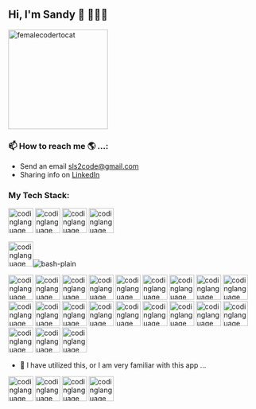 
## Hi, I'm Sandy 👋 👩🏾‍💻
<img src="https://github.com/slsmi894/slsmi894/assets/83996619/1f446ca1-b5b4-4cc9-a8f4-8abb0e1bc994" alt="femalecodertocat" width="200" height="200">

### 📫 How to reach me 🌎 ...:
- Send an email [sls2code@gmail.com](sls2code@gmail.com)
- Sharing info on [LinkedIn](https://www.linkedin.com/in/sandrasmithdev1548/)

### My Tech Stack:
<img src="https://github.com/slsmi894/slsmi894/assets/83996619/f996c96c-1346-42fc-a0dd-5ec21b26ebd0" alt="codinglanguage" width="50" height="50">

<img src="https://github.com/slsmi894/slsmi894/assets/83996619/101f76f3-36c2-4411-a63e-f24bd897997b" alt="codinglanguage" width="50" height="50">

<img src="https://github.com/slsmi894/slsmi894/assets/83996619/be1feddc-89c5-4b04-b324-03f2339d7807" alt="codinglanguage" width="50" height="50">

<img src="https://github.com/slsmi894/slsmi894/assets/83996619/da8f1a38-af8f-4467-8a6f-6794e440ddaa" alt="codinglanguage" width="50" height="50">

<img src="https://github.com/slsmi894/slsmi894/assets/83996619/95c5e5f0-12a6-4a15-9db2-b406137186f2" alt="codinglanguage" width="50" height="50">![bash-plain]()


<img src="https://cdn.jsdelivr.net/gh/devicons/devicon@v2.15.1/devicon.min.css" alt="codinglanguage" width="50" height="50">

<img src="https://cdn.jsdelivr.net/gh/devicons/devicon@v2.15.1/devicon.min.css" alt="codinglanguage" width="50" height="50">

<img src="https://cdn.jsdelivr.net/gh/devicons/devicon@v2.15.1/devicon.min.css" alt="codinglanguage" width="50" height="50">

<img src="https://cdn.jsdelivr.net/gh/devicons/devicon@v2.15.1/devicon.min.css" alt="codinglanguage" width="50" height="50">

<img src="https://cdn.jsdelivr.net/gh/devicons/devicon@v2.15.1/devicon.min.css" alt="codinglanguage" width="50" height="50">

<img src="https://cdn.jsdelivr.net/gh/devicons/devicon@v2.15.1/devicon.min.css" alt="codinglanguage" width="50" height="50">

<img src="https://cdn.jsdelivr.net/gh/devicons/devicon@v2.15.1/devicon.min.css" alt="codinglanguage" width="50" height="50">

<img src="https://cdn.jsdelivr.net/gh/devicons/devicon@v2.15.1/devicon.min.css" alt="codinglanguage" width="50" height="50">

<img src="https://cdn.jsdelivr.net/gh/devicons/devicon@v2.15.1/devicon.min.css" alt="codinglanguage" width="50" height="50">

<img src="https://cdn.jsdelivr.net/gh/devicons/devicon@v2.15.1/devicon.min.css" alt="codinglanguage" width="50" height="50">

<img src="https://cdn.jsdelivr.net/gh/devicons/devicon@v2.15.1/devicon.min.css" alt="codinglanguage" width="50" height="50">

<img src="https://cdn.jsdelivr.net/gh/devicons/devicon@v2.15.1/devicon.min.css" alt="codinglanguage" width="50" height="50">

<img src="https://cdn.jsdelivr.net/gh/devicons/devicon@v2.15.1/devicon.min.css" alt="codinglanguage" width="50" height="50">

<img src="https://cdn.jsdelivr.net/gh/devicons/devicon@v2.15.1/devicon.min.css" alt="codinglanguage" width="50" height="50">

<img src="https://cdn.jsdelivr.net/gh/devicons/devicon@v2.15.1/devicon.min.css" alt="codinglanguage" width="50" height="50">

<img src="https://cdn.jsdelivr.net/gh/devicons/devicon@v2.15.1/devicon.min.css" alt="codinglanguage" width="50" height="50">

<img src="https://cdn.jsdelivr.net/gh/devicons/devicon@v2.15.1/devicon.min.css" alt="codinglanguage" width="50" height="50">

<img src="https://cdn.jsdelivr.net/gh/devicons/devicon@v2.15.1/devicon.min.css" alt="codinglanguage" width="50" height="50">

<img src="https://cdn.jsdelivr.net/gh/devicons/devicon@v2.15.1/devicon.min.css" alt="codinglanguage" width="50" height="50">

<img src="https://cdn.jsdelivr.net/gh/devicons/devicon@v2.15.1/devicon.min.css" alt="codinglanguage" width="50" height="50">

<img src="https://cdn.jsdelivr.net/gh/devicons/devicon@v2.15.1/devicon.min.css" alt="codinglanguage" width="50" height="50">




- 🌱 I have utilized this, or I am very familiar with this app  ...

<img src="https://github.com/slsmi894/slsmi894/assets/83996619/c3ef027e-2778-46f2-a574-9aed7e5e6e3e" alt="codinglanguage" width="50" height="50">

<img src="https://cdn.jsdelivr.net/gh/devicons/devicon@v2.15.1/devicon.min.css" alt="codinglanguage" width="50" height="50">

<img src="https://cdn.jsdelivr.net/gh/devicons/devicon@v2.15.1/devicon.min.css" alt="codinglanguage" width="50" height="50">

<img src="https://cdn.jsdelivr.net/gh/devicons/devicon@v2.15.1/devicon.min.css" alt="codinglanguage" width="50" height="50">





